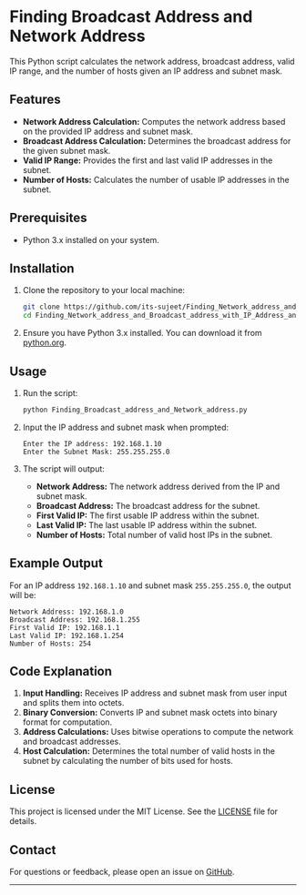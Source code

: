 # Finding Broadcast Address and Network Address

This Python script calculates the network address, broadcast address, valid IP range, and the number of hosts given an IP address and subnet mask.

## Features

- **Network Address Calculation:** Computes the network address based on the provided IP address and subnet mask.
- **Broadcast Address Calculation:** Determines the broadcast address for the given subnet mask.
- **Valid IP Range:** Provides the first and last valid IP addresses in the subnet.
- **Number of Hosts:** Calculates the number of usable IP addresses in the subnet.

## Prerequisites

- Python 3.x installed on your system.

## Installation

1. Clone the repository to your local machine:

   ```bash
   git clone https://github.com/its-sujeet/Finding_Network_address_and_Broadcast_address_with_IP_Address_and_Subnet_mask.git
   cd Finding_Network_address_and_Broadcast_address_with_IP_Address_and_Subnet_mask
   ```

2. Ensure you have Python 3.x installed. You can download it from [python.org](https://www.python.org/).

## Usage

1. Run the script:

   ```bash
   python Finding_Broadcast_address_and_Network_address.py
   ```

2. Input the IP address and subnet mask when prompted:

   ```
   Enter the IP address: 192.168.1.10
   Enter the Subnet Mask: 255.255.255.0
   ```

3. The script will output:

   - **Network Address:** The network address derived from the IP and subnet mask.
   - **Broadcast Address:** The broadcast address for the subnet.
   - **First Valid IP:** The first usable IP address within the subnet.
   - **Last Valid IP:** The last usable IP address within the subnet.
   - **Number of Hosts:** Total number of valid host IPs in the subnet.

## Example Output

For an IP address `192.168.1.10` and subnet mask `255.255.255.0`, the output will be:

```
Network Address: 192.168.1.0
Broadcast Address: 192.168.1.255
First Valid IP: 192.168.1.1
Last Valid IP: 192.168.1.254
Number of Hosts: 254
```

## Code Explanation

1. **Input Handling:** Receives IP address and subnet mask from user input and splits them into octets.
2. **Binary Conversion:** Converts IP and subnet mask octets into binary format for computation.
3. **Address Calculations:** Uses bitwise operations to compute the network and broadcast addresses.
4. **Host Calculation:** Determines the total number of valid hosts in the subnet by calculating the number of bits used for hosts.

## License

This project is licensed under the MIT License. See the [LICENSE](LICENSE) file for details.

## Contact

For questions or feedback, please open an issue on [GitHub](https://github.com/its-sujeet/Finding_Network_address_and_Broadcast_address_with_IP_Address_and_Subnet_mask/issues).

---


